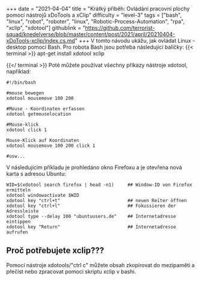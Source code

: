 +++
date = "2021-04-04"
title = "Krátký příběh: Ovládání pracovní plochy pomocí nástrojů xDoTools a xClip"
difficulty = "level-3"
tags = ["bash", "linux", "robot", "roboter", "linux", "Robotic-Process-Automation", "rpa", "xclip", "xdotool"]
githublink = "https://github.com/terrorist-squad/knedelverse/blob/master/content/post/2021/april/20210404-xDoTools-xclip/index.cs.md"
+++
V tomto návodu ukážu, jak ovládat Linux - desktop pomocí Bash. Pro robota Bash jsou potřeba následující balíčky:
{{< terminal >}}
apt-get install xdotool xclip

{{</ terminal >}}
Poté můžete používat všechny příkazy nástroje xdotool, například:
```
#!/bin/bash

#mouse bewegen
xdotool mousemove 100 200 

#Mouse - Koordinaten erfassen
xdotool getmouselocation 

#Mouse-klick
xdotool click 1 

Mouse-Klick auf Koordinaten
xdotool mousemove 100 200 click 1 

#usw...

```
V následujícím příkladu je prohledáno okno Firefoxu a je otevřena nová karta s adresou Ubuntu:
```
WID=$(xdotool search firefox | head -n1)     ## Window-ID von Firefox ermitteln
xdotool windowactivate $WID
xdotool key "ctrl+t"                         ## neuen Reiter öffnen
xdotool key "ctrl+l"                         ## Fokussieren der Adressleiste
xdotool type --delay 100 "ubuntuusers.de"    ## Internetadresse eintippen
xdotool key "Return"                         ## Internetadresse aufrufen 

```

## Proč potřebujete xclip???
Pomocí nástroje xdotools/"ctrl c" můžete obsah zkopírovat do mezipaměti a přečíst nebo zpracovat pomocí skriptu xclip v bashi.
